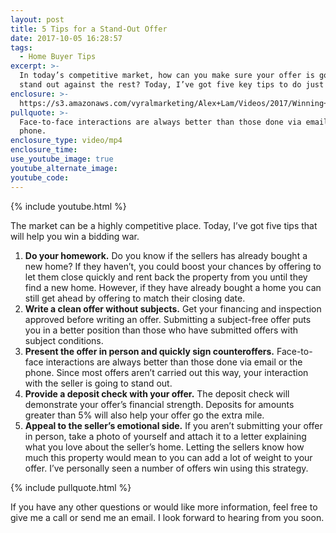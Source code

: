 ```yaml
---
layout: post
title: 5 Tips for a Stand-Out Offer
date: 2017-10-05 16:28:57
tags:
  - Home Buyer Tips
excerpt: >-
  In today’s competitive market, how can you make sure your offer is going to
  stand out against the rest? Today, I’ve got five key tips to do just that.
enclosure: >-
  https://s3.amazonaws.com/vyralmarketing/Alex+Lam/Videos/2017/Winning+The+Bidding+War+-+Vancouver+Real+Estate+Agent.mp4
pullquote: >-
  Face-to-face interactions are always better than those done via email or the
  phone.
enclosure_type: video/mp4
enclosure_time:
use_youtube_image: true
youtube_alternate_image:
youtube_code:
---
```



{% include youtube.html %}

The market can be a highly competitive place. Today, I’ve got five tips that will help you win a bidding war.

1. **Do your homework.** Do you know if the sellers has already bought a new home? If they haven’t, you could boost your chances by offering to let them close quickly and rent back the property from you until they find a new home. However, if they have already bought a home you can still get ahead by offering to match their closing date.
2. **Write a clean offer without subjects.** Get your financing and inspection approved before writing an offer. Submitting a subject-free offer puts you in a better position than those who have submitted offers with subject conditions.
3. **Present the offer in person and quickly sign counteroffers.** Face-to-face interactions are always better than those done via email or the phone. Since most offers aren’t carried out this way, your interaction with the seller is going to stand out.
4. **Provide a deposit check with your offer.** The deposit check will demonstrate your offer’s financial strength. Deposits for amounts greater than 5% will also help your offer go the extra mile.
5. **Appeal to the seller’s emotional side.** If you aren’t submitting your offer in person, take a photo of yourself and attach it to a letter explaining what you love about the seller’s home. Letting the sellers know how much this property would mean to you can add a lot of weight to your offer. I’ve personally seen a number of offers win using this strategy.

{% include pullquote.html %}

If you have any other questions or would like more information, feel free to give me a call or send me an email. I look forward to hearing from you soon.